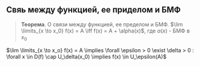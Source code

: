 ## Свяь между функцией, ее приделом и БМФ

> **Теорема**. О связи между функцией, ее пределом и БМФ.
> $\lim \limits_{x \to x_0} f(x) = A \iff f(x) = A + \alpha(x)$, где $\alpha(x)$ - БМФ в $x_0$ <br>

$\lim \limits_{x \to x_o} f(x) = A \implies \forall \epsilon > 0 \exist \delta > 0 : \forall x \in D(f) \cap U_\delta(x_0) \implies f(x) \in U_\epsilon(A)$